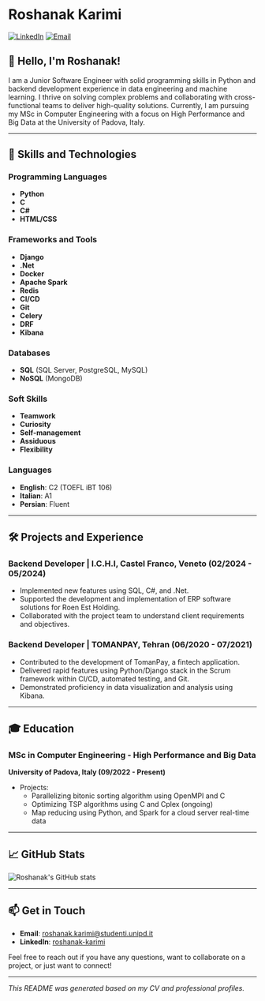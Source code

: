 # Roshanak Karimi

[![LinkedIn](https://img.shields.io/badge/LinkedIn-Profile-blue)](https://www.linkedin.com/in/roshanak-karimi/) 
[![Email](https://img.shields.io/badge/Email-roshanak.karimi@studenti.unipd.it-orange)](mailto:roshanak.karimi@studenti.unipd.it)

## 👋 Hello, I'm Roshanak!

I am a Junior Software Engineer with solid programming skills in Python and backend development experience in data engineering and machine learning. I thrive on solving complex problems and collaborating with cross-functional teams to deliver high-quality solutions. Currently, I am pursuing my MSc in Computer Engineering with a focus on High Performance and Big Data at the University of Padova, Italy.

---

## 🚀 Skills and Technologies

### Programming Languages
- **Python**
- **C**
- **C#**
- **HTML/CSS**

### Frameworks and Tools
- **Django**
- **.Net**
- **Docker**
- **Apache Spark**
- **Redis**
- **CI/CD**
- **Git**
- **Celery**
- **DRF**
- **Kibana**

### Databases
- **SQL** (SQL Server, PostgreSQL, MySQL)
- **NoSQL** (MongoDB)

### Soft Skills
- **Teamwork**
- **Curiosity**
- **Self-management**
- **Assiduous**
- **Flexibility**

### Languages
- **English**: C2 (TOEFL iBT 106)
- **Italian**: A1
- **Persian**: Fluent

---

## 🛠️ Projects and Experience

### Backend Developer | I.C.H.I, Castel Franco, Veneto (02/2024 - 05/2024)
- Implemented new features using SQL, C#, and .Net.
- Supported the development and implementation of ERP software solutions for Roen Est Holding.
- Collaborated with the project team to understand client requirements and objectives.

### Backend Developer | TOMANPAY, Tehran (06/2020 - 07/2021)
- Contributed to the development of TomanPay, a fintech application.
- Delivered rapid features using Python/Django stack in the Scrum framework within CI/CD, automated testing, and Git.
- Demonstrated proficiency in data visualization and analysis using Kibana.

---

## 🎓 Education

### MSc in Computer Engineering - High Performance and Big Data
**University of Padova, Italy (09/2022 - Present)**
- Projects:
  - Parallelizing bitonic sorting algorithm using OpenMPI and C
  - Optimizing TSP algorithms using C and Cplex (ongoing)
  - Map reducing using Python, and Spark for a cloud server real-time data

---

## 📈 GitHub Stats

![Roshanak's GitHub stats](https://github-readme-stats.vercel.app/api?username=roshanakkarimi&show_icons=true&theme=radical)

---

## 📫 Get in Touch

- **Email**: [roshanak.karimi@studenti.unipd.it](mailto:roshanak.karimi@studenti.unipd.it)
- **LinkedIn**: [roshanak-karimi](https://www.linkedin.com/in/roshanak-karimi/)

Feel free to reach out if you have any questions, want to collaborate on a project, or just want to connect!

---

*This README was generated based on my CV and professional profiles.*
